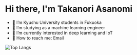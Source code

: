 # Hi there, I'm Takanori Asanomi
- 🏫 I’m Kyushu University students in Fukuoka
- 🚀 I’m studying as a machine learning engineer
- 👀 I’m currently interested in deep learning and IoT
- 📮 How to reach me: Email 

![Top Langs](https://github-readme-stats.vercel.app/api/top-langs/?username=asanomitakanori&layout=compact)

<!---
asanomitakanori/asanomitakanori is a ✨ special ✨ repository because its `README.md` (this file) appears on your GitHub profile.
You can click the Preview link to take a look at your changes.
--->
